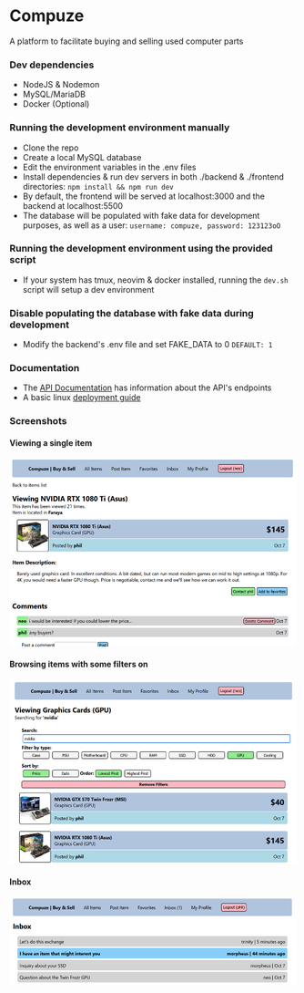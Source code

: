 # Compuze

A platform to facilitate buying and selling used computer parts

### Dev dependencies

- NodeJS & Nodemon
- MySQL/MariaDB
- Docker (Optional)

### Running the development environment manually

- Clone the repo
- Create a local MySQL database
- Edit the environment variables in the .env files
- Install dependencies & run dev servers in both ./backend & ./frontend directories: `npm install && npm run dev`
- By default, the frontend will be served at localhost:3000 and the backend at localhost:5500
- The database will be populated with fake data for development purposes, as well as a user: `username: compuze, password: 123123oO`

### Running the development environment using the provided script

- If your system has tmux, neovim & docker installed, running the `dev.sh` script will setup a dev environment

### Disable populating the database with fake data during development

- Modify the backend's .env file and set FAKE_DATA to 0 `DEFAULT: 1`

### Documentation

- The <a href="https://github.com/kiwphi/compuze/blob/master/docs/API.md">API Documentation</a> has information about the API's endpoints
- A basic linux <a href="https://github.com/kiwphi/compuze/blob/master/docs/DEPLOYMENT.md">deployment guide</a>

### Screenshots

#### Viewing a single item

<img src="docs/screenshot1.png" alt="screenshot1">

#### Browsing items with some filters on

<img src="docs/screenshot2.png" alt="screenshot2">

#### Inbox

<img src="docs/screenshot3.png" alt="screenshot3">
